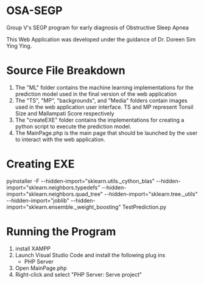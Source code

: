 # OSA-SEGP
Group V's SEGP program for early diagnosis of Obstructive Sleep Apnea

This Web Application was developed under the guidance of Dr. Doreen Sim Ying Ying.

# Source File Breakdown
1. The "ML" folder contains the machine learning implementations for the prediction model used in the final version of the web application
2. The "TS", "MP", "backgrounds", and "Media" folders contain images used in the web application user interface. TS and MP represent Tonsil Size and Mallampati Score respectively
3. The "createEXE" folder contains the implementations for creating a python script to execute the prediction model.
4. The MainPage.php is the main page that should be launched by the user to interact with the web application. 

# Creating EXE 
<Pyinstaller command line to create the exe file>
pyinstaller -F --hidden-import="sklearn.utils._cython_blas" --hidden-import="sklearn.neighbors.typedefs" --hidden-import="sklearn.neighbors.quad_tree" --hidden-import="sklearn.tree._utils" --hidden-import="joblib" --hidden-import="sklearn.ensemble._weight_boosting" TestPrediction.py

# Running the Program
1. install XAMPP 
2. Launch Visual Studio Code and install the following plug ins  
    - PHP Server
3. Open MainPage.php
4. Right-click and select "PHP Server: Serve project"